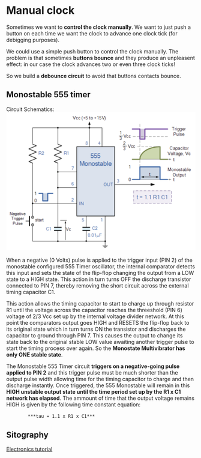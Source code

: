 # Manual clock

Sometimes we want to **control the clock manually**. We want to just push a button on each time we want the clock to advance one clock tick (for debigging purposes).

We could use a simple push button to control the clock manually. The problem is that sometimes **buttons bounce** and they produce an unpleasent effect: in our case the clock advances two or even three clock ticks!

So we build a **debounce circuit** to avoid that buttons contacts bounce.

## Monostable 555 timer


Circuit Schematics: 
![alt text](https://github.com/mattiatritto/8bitcomputer/blob/master/1-ClockCircuit/2-MonostableTimer/images/monostable555.png)

When a negative (0 Volts) pulse is applied to the trigger input (PIN 2) of the monostable configured 555 Timer oscillator, the internal comparator detects this input and sets the state of the flip-flop changing the output from a LOW state to a HIGH state. This action in turn turns OFF the discharge transistor connected to PIN 7, thereby removing the short circuit across the external timing capacitor C1.


This action allows the timing capacitor to start to charge up through resistor R1 until the voltage across the capacitor reaches the threeshold (PIN 6) voltage of 2/3 Vcc set up by the internal voltage divider network. At this point the comparators output goes HIGH and RESETS the flip-flop back to its original state which in turn turns ON the transistor and discharges the capacitor to ground through PIN 7. This causes the output to change its state back to the original stable LOW value awaiting another trigger pulse to start the timing process over again. So the **Monostate Multivibrator has only ONE stable state**.


The Monostable 555 Timer circuit **triggers on a negative-going pulse applied to PIN 2** and this trigger pulse must be much shorter than the output pulse width allowing time for the timing capacitor to charge and then discharge instantly. Once triggered, the 555 Monostable will remain in this **HIGH unstable output state until the time period set up by the R1 x C1 network has elapsed**. The ammount of time that the output voltage remains HIGH is given by the following time constant equation:

            ***tau = 1.1 x R1 x C1***


## Sitography

[Electronics tutorial](https://www.electronics-tutorials.ws/waveforms/555_timer.html)
